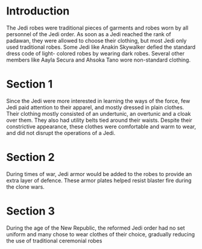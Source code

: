 # Introduction

The Jedi robes were traditional pieces of garments and robes worn by all personnel of the Jedi order.
As soon as a Jedi reached the rank of padawan, they were allowed to choose their clothing, but most Jedi only used traditional robes.
Some Jedi like Anakin Skywalker defied the standard dress code of light- colored robes by wearing dark robes.
Several other members like Aayla Secura and Ahsoka Tano wore non-standard clothing.

# Section 1

Since the Jedi were more interested in learning the ways of the force, few Jedi paid attention to their apparel, and mostly dressed in plain clothes.
Their clothing mostly consisted of an undertunic, an overtunic and a cloak over them.
They also had utility belts tied around their waists.
Despite their constrictive appearance, these clothes were comfortable and warm to wear, and did not disrupt the operations of a Jedi.

# Section 2

During times of war, Jedi armor would be added to the robes to provide an extra layer of defence.
These armor plates helped resist blaster fire during the clone wars.

# Section 3

During the age of the New Republic, the reformed Jedi order had no set uniform and many chose to wear clothes of their choice, gradually reducing the use of traditional ceremonial robes
